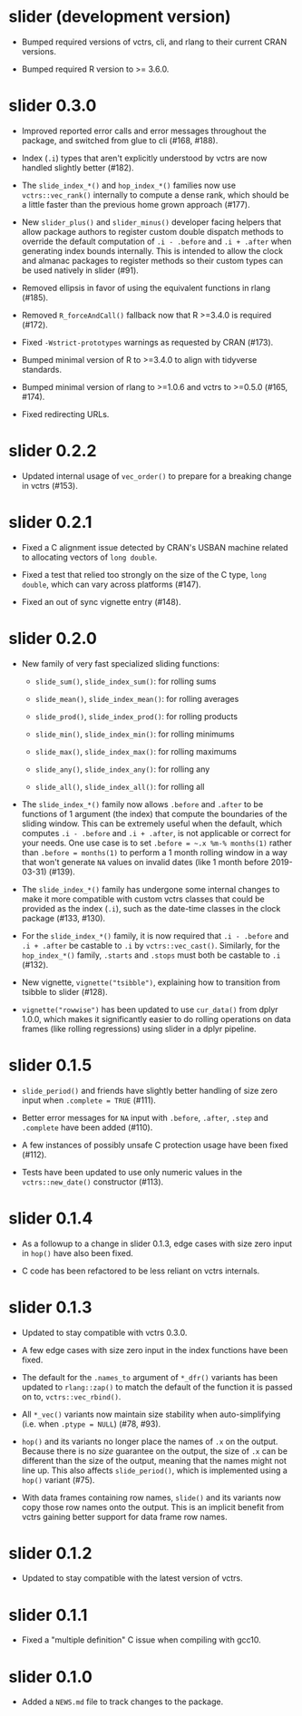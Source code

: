 # slider (development version)

* Bumped required versions of vctrs, cli, and rlang to their current CRAN
  versions.

* Bumped required R version to >= 3.6.0.

# slider 0.3.0

* Improved reported error calls and error messages throughout the package, and
  switched from glue to cli (#168, #188).

* Index (`.i`) types that aren't explicitly understood by vctrs are now handled
  slightly better (#182).

* The `slide_index_*()` and `hop_index_*()` families now use `vctrs::vec_rank()`
  internally to compute a dense rank, which should be a little faster than the
  previous home grown approach (#177).

* New `slider_plus()` and `slider_minus()` developer facing helpers that allow
  package authors to register custom double dispatch methods to override the
  default computation of `.i - .before` and `.i + .after` when generating index
  bounds internally. This is intended to allow the clock and almanac packages to
  register methods so their custom types can be used natively in slider (#91).

* Removed ellipsis in favor of using the equivalent functions in rlang (#185).

* Removed `R_forceAndCall()` fallback now that R >=3.4.0 is required (#172).

* Fixed `-Wstrict-prototypes` warnings as requested by CRAN (#173).

* Bumped minimal version of R to >=3.4.0 to align with tidyverse standards.

* Bumped minimal version of rlang to >=1.0.6 and vctrs to >=0.5.0 (#165, #174).

* Fixed redirecting URLs.

# slider 0.2.2

* Updated internal usage of `vec_order()` to prepare for a breaking change
  in vctrs (#153).

# slider 0.2.1

* Fixed a C alignment issue detected by CRAN's USBAN machine related to
  allocating vectors of `long double`.

* Fixed a test that relied too strongly on the size of the C type,
  `long double`, which can vary across platforms (#147).

* Fixed an out of sync vignette entry (#148).

# slider 0.2.0

* New family of very fast specialized sliding functions:

  - `slide_sum()`, `slide_index_sum()`: for rolling sums
  
  - `slide_mean()`, `slide_index_mean()`: for rolling averages
  
  - `slide_prod()`, `slide_index_prod()`: for rolling products
  
  - `slide_min()`, `slide_index_min()`: for rolling minimums
  
  - `slide_max()`, `slide_index_max()`: for rolling maximums
  
  - `slide_any()`, `slide_index_any()`: for rolling any
  
  - `slide_all()`, `slide_index_all()`: for rolling all

* The `slide_index_*()` family now allows `.before` and `.after` to be
  functions of 1 argument (the index) that compute the boundaries of the
  sliding window. This can be extremely useful when the default, which computes
  `.i - .before` and `.i + .after`, is not applicable or correct for your needs.
  One use case is to set `.before = ~.x %m-% months(1)` rather than
  `.before = months(1)` to perform a 1 month rolling window in a way that won't
  generate `NA` values on invalid dates (like 1 month before 2019-03-31) (#139).

* The `slide_index_*()` family has undergone some internal changes to make it
  more compatible with custom vctrs classes that could be provided as the
  index (`.i`), such as the date-time classes in the clock package (#133, #130).
  
* For the `slide_index_*()` family, it is now required that `.i - .before` and
  `.i + .after` be castable to `.i` by `vctrs::vec_cast()`. Similarly, for
  the `hop_index_*()` family, `.starts` and `.stops` must both be castable to
  `.i` (#132).

* New vignette, `vignette("tsibble")`, explaining how to transition from tsibble
  to slider (#128).

* `vignette("rowwise")` has been updated to use `cur_data()` from dplyr 1.0.0,
  which makes it significantly easier to do rolling operations on data frames
  (like rolling regressions) using slider in a dplyr pipeline.

# slider 0.1.5

* `slide_period()` and friends have slightly better handling of size zero
  input when `.complete = TRUE` (#111).

* Better error messages for `NA` input with `.before`, `.after`, `.step` and
  `.complete` have been added (#110).

* A few instances of possibly unsafe C protection usage have been fixed (#112).

* Tests have been updated to use only numeric values in the `vctrs::new_date()`
  constructor (#113).

# slider 0.1.4

* As a followup to a change in slider 0.1.3, edge cases with size zero input
  in `hop()` have also been fixed.
  
* C code has been refactored to be less reliant on vctrs internals.

# slider 0.1.3

* Updated to stay compatible with vctrs 0.3.0.

* A few edge cases with size zero input in the index functions have been fixed.

* The default for the `.names_to` argument of `*_dfr()` variants has been
  updated to `rlang::zap()` to match the default of the function it is passed
  on to, `vctrs::vec_rbind()`.

* All `*_vec()` variants now maintain size stability when auto-simplifying
  (i.e. when `.ptype = NULL`) (#78, #93).

* `hop()` and its variants no longer place the names of `.x` on the output.
  Because there is no _size_ guarantee on the output, the size of `.x` can
  be different than the size of the output, meaning that the names might not
  line up. This also affects `slide_period()`, which is implemented using
  a `hop()` variant (#75).

* With data frames containing row names, `slide()` and its variants now copy
  those row names onto the output. This is an implicit benefit from vctrs
  gaining better support for data frame row names.

# slider 0.1.2

* Updated to stay compatible with the latest version of vctrs.

# slider 0.1.1

* Fixed a "multiple definition" C issue when compiling with gcc10.

# slider 0.1.0

* Added a `NEWS.md` file to track changes to the package.
